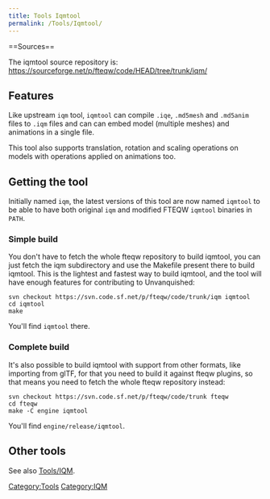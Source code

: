 ```yaml
---
title: Tools Iqmtool
permalink: /Tools/Iqmtool/
---
```


==Sources==

The iqmtool source repository is:
<https://sourceforge.net/p/fteqw/code/HEAD/tree/trunk/iqm/>

## Features

Like upstream `iqm` tool, `iqmtool` can compile `.iqe`, `.md5mesh` and
`.md5anim` files to `.iqm` files and can can embed model (multiple
meshes) and animations in a single file.

This tool also supports translation, rotation and scaling operations on
models with operations applied on animations too.

## Getting the tool

Initially named `iqm`, the latest versions of this tool are now named
`iqmtool` to be able to have both original `iqm` and modified FTEQW
`iqmtool` binaries in `PATH`.

### Simple build

You don't have to fetch the whole fteqw repository to build iqmtool, you
can just fetch the iqm subdirectory and use the Makefile present there
to build iqmtool. This is the lightest and fastest way to build iqmtool,
and the tool will have enough features for contributing to Unvanquished:

    svn checkout https://svn.code.sf.net/p/fteqw/code/trunk/iqm iqmtool
    cd iqmtool
    make

You'll find `iqmtool` there.

### Complete build

It's also possible to build iqmtool with support from other formats,
like importing from glTF, for that you need to build it against fteqw
plugins, so that means you need to fetch the whole fteqw repository
instead:

    svn checkout https://svn.code.sf.net/p/fteqw/code/trunk fteqw
    cd fteqw
    make -C engine iqmtool

You'll find `engine/release/iqmtool`.

## Other tools

See also [Tools/IQM](Tools_IQM "wikilink").

[Category:Tools](Category:Tools "wikilink")
[Category:IQM](Category:IQM "wikilink")